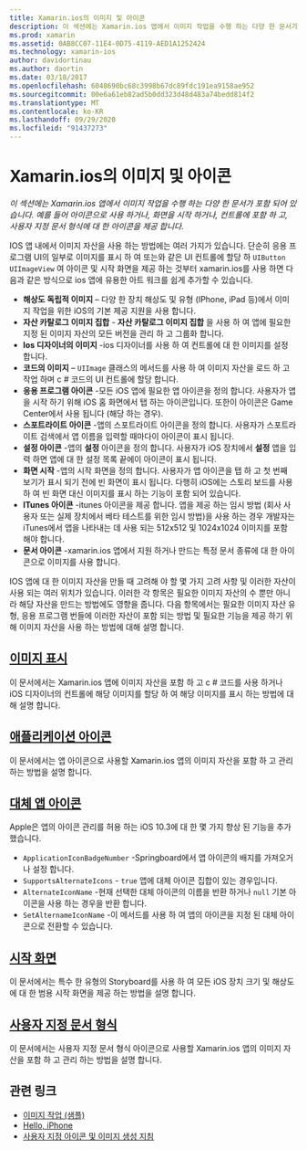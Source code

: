 ```yaml
---
title: Xamarin.ios의 이미지 및 아이콘
description: 이 섹션에는 Xamarin.ios 앱에서 이미지 작업을 수행 하는 다양 한 문서가 포함 되어 있습니다. 예를 들어 아이콘으로 사용 하거나, 화면을 시작 하거나, 컨트롤에 포함 하 고, 사용자 지정 문서 형식에 대 한 아이콘을 제공 합니다.
ms.prod: xamarin
ms.assetid: 0AB8CC07-11E4-0D75-4119-AED1A1252424
ms.technology: xamarin-ios
author: davidortinau
ms.author: daortin
ms.date: 03/18/2017
ms.openlocfilehash: 6048690bc68c3998b67dc89fdc191ea9158ae952
ms.sourcegitcommit: 00e6a61eb82ad5b0dd323d48d483a74bedd814f2
ms.translationtype: MT
ms.contentlocale: ko-KR
ms.lasthandoff: 09/29/2020
ms.locfileid: "91437273"
---
```

# <a name="images-and-icons-in-xamarinios"></a>Xamarin.ios의 이미지 및 아이콘

_이 섹션에는 Xamarin.ios 앱에서 이미지 작업을 수행 하는 다양 한 문서가 포함 되어 있습니다. 예를 들어 아이콘으로 사용 하거나, 화면을 시작 하거나, 컨트롤에 포함 하 고, 사용자 지정 문서 형식에 대 한 아이콘을 제공 합니다._

IOS 앱 내에서 이미지 자산을 사용 하는 방법에는 여러 가지가 있습니다. 단순히 응용 프로그램 UI의 일부로 이미지를 표시 하 여 또는와 같은 UI 컨트롤에 할당 하 `UIButton` `UIImageView` 여 아이콘 및 시작 화면을 제공 하는 것부터 xamarin.ios를 사용 하면 다음과 같은 방식으로 ios 앱에 유용한 아트 워크를 쉽게 추가할 수 있습니다. 

- **해상도 독립적 이미지** – 다양 한 장치 해상도 및 유형 (IPhone, iPad 등)에서 이미지 작업을 위한 iOS의 기본 제공 지원을 사용 합니다.
- **자산 카탈로그 이미지 집합** - **자산 카탈로그 이미지 집합** 을 사용 하 여 앱에 필요한 지정 된 이미지 자산의 모든 버전을 관리 하 고 그룹화 합니다.
- **Ios 디자이너의 이미지** -ios 디자이너를 사용 하 여 컨트롤에 대 한 이미지를 설정 합니다.
- **코드의 이미지** – `UIImage` 클래스의 메서드를 사용 하 여 이미지 자산을 로드 하 고 작업 하며 c # 코드의 UI 컨트롤에 할당 합니다.
- **응용 프로그램 아이콘** -모든 iOS 앱에 필요한 앱 아이콘을 정의 합니다. 사용자가 앱을 시작 하기 위해 iOS 홈 화면에서 탭 하는 아이콘입니다. 또한이 아이콘은 Game Center에서 사용 됩니다 (해당 하는 경우).
- **스포트라이트 아이콘** -앱의 스포트라이트 아이콘을 정의 합니다. 사용자가 스포트라이트 검색에서 앱 이름을 입력할 때마다이 아이콘이 표시 됩니다.
- **설정 아이콘** -앱의 **설정** 아이콘을 정의 합니다. 사용자가 iOS 장치에서 **설정** 앱을 입력 하면 앱에 대 한 설정 목록 끝에이 아이콘이 표시 됩니다. 
- **화면 시작** -앱의 시작 화면을 정의 합니다. 사용자가 앱 아이콘을 탭 하 고 첫 번째 보기가 표시 되기 전에 빈 화면이 표시 됩니다. 다행히 iOS에는 스토리 보드를 사용 하 여 빈 화면 대신 이미지를 표시 하는 기능이 포함 되어 있습니다. 
- **ITunes 아이콘** -itunes 아이콘을 제공 합니다. 앱을 제공 하는 임시 방법 (회사 사용자 또는 실제 장치에서 베타 테스트를 위한 임시 방법)을 사용 하는 경우 개발자는 iTunes에서 앱을 나타내는 데 사용 되는 512x512 및 1024x1024 이미지를 포함 해야 합니다.
- **문서 아이콘** -xamarin.ios 앱에서 지원 하거나 만드는 특정 문서 종류에 대 한 아이콘으로 이미지를 사용 합니다.

IOS 앱에 대 한 이미지 자산을 만들 때 고려해 야 할 몇 가지 고려 사항 및 이러한 자산이 사용 되는 여러 위치가 있습니다. 이러한 각 항목은 필요한 이미지 자산의 수 뿐만 아니라 해당 자산을 만드는 방법에도 영향을 줍니다. 다음 항목에서는 필요한 이미지 자산 유형, 응용 프로그램 번들에 이러한 자산이 포함 되는 방법 및 필요한 기능을 제공 하기 위해 이미지 자산을 사용 하는 방법에 대해 설명 합니다.

## <a name="displaying-an-image"></a>[이미지 표시](~/ios/app-fundamentals/images-icons/displaying-an-image.md)

이 문서에서는 Xamarin.ios 앱에 이미지 자산을 포함 하 고 c # 코드를 사용 하거나 iOS 디자이너의 컨트롤에 해당 이미지를 할당 하 여 해당 이미지를 표시 하는 방법에 대해 설명 합니다.

## <a name="application-icons"></a>[애플리케이션 아이콘](~/ios/app-fundamentals/images-icons/app-icons.md)

이 문서에서는 앱 아이콘으로 사용할 Xamarin.ios 앱의 이미지 자산을 포함 하 고 관리 하는 방법을 설명 합니다.

## <a name="alternate-app-icons"></a>[대체 앱 아이콘](~/ios/app-fundamentals/images-icons/alternate-app-icons.md)

Apple은 앱의 아이콘 관리를 허용 하는 iOS 10.3에 대 한 몇 가지 향상 된 기능을 추가 했습니다.

- `ApplicationIconBadgeNumber` -Springboard에서 앱 아이콘의 배지를 가져오거나 설정 합니다.
- `SupportsAlternateIcons` - `true` 앱에 대체 아이콘 집합이 있는 경우입니다.
- `AlternateIconName` -현재 선택한 대체 아이콘의 이름을 반환 하거나 `null` 기본 아이콘을 사용 하는 경우을 반환 합니다.
- `SetAlternameIconName` -이 메서드를 사용 하 여 앱의 아이콘을 지정 된 대체 아이콘으로 전환할 수 있습니다.

## <a name="launch-screens"></a>[시작 화면](~/ios/app-fundamentals/images-icons/launch-screens.md)

이 문서에서는 특수 한 유형의 Storyboard를 사용 하 여 모든 iOS 장치 크기 및 해상도에 대 한 범용 시작 화면을 제공 하는 방법을 설명 합니다.

## <a name="custom-document-types"></a>[사용자 지정 문서 형식](~/ios/app-fundamentals/images-icons/custom-document-types.md)

이 문서에서는 사용자 지정 문서 형식 아이콘으로 사용할 Xamarin.ios 앱의 이미지 자산을 포함 하 고 관리 하는 방법을 설명 합니다.

## <a name="related-links"></a>관련 링크

- [이미지 작업 (샘플)](/samples/xamarin/ios-samples/workingwithimages)
- [Hello, iPhone](~/ios/get-started/hello-ios/index.md)
- [사용자 지정 아이콘 및 이미지 생성 지침](https://developer.apple.com/library/ios/#documentation/UserExperience/Conceptual/MobileHIG/IconsImages/IconsImages.html)
